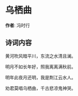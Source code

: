 # 乌栖曲

**作者**: 冯时行

## 诗词内容

黄河吹风暗平川，东流之水清且澜。

明月不如长年好，照我离离满秋前。

明年此夜月还明，我是荆江云水人。

劝君莫唱乌栖曲，千古悲凉鬼神哭。

